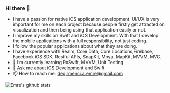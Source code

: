 ### Hi there 👋

- I have a passion for native iOS application development. UI/UX is very important for me on each project because people firstly get attracted on visualization and then being using that application easily or not. 
- I improve my skills on Swift and iOS Development. With that I develop the mobile applications with a full responsibility, not just coding. 
- I follow the popular applications about what they are doing.
- I have experience with Realm, Core Data, Core Locations,Firebase, Facebook iOS SDK, Restful APIs, SnapKit, Moya, MapKit, MVVM, MVC. 
- 🌱 I’m currently learning RxSwift, MVVM, Unit Testing
- 💬 Ask me about iOS Development and Swift
- 📫 How to reach me: degirmenci.a.emre@gmail.com

![Emre's github stats](https://github-readme-stats.vercel.app/api?username=emrdgrmnci&show_icons=true&line_height=30)
